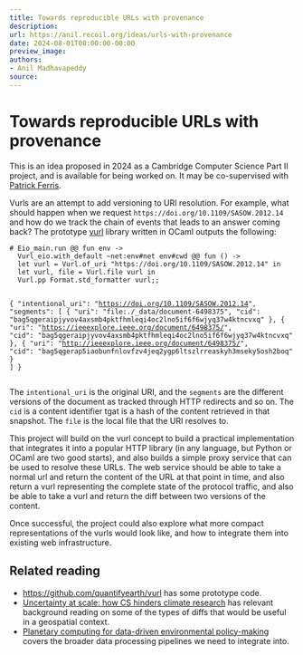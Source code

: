 ```yaml
---
title: Towards reproducible URLs with provenance
description:
url: https://anil.recoil.org/ideas/urls-with-provenance
date: 2024-08-01T00:00:00-00:00
preview_image:
authors:
- Anil Madhavapeddy
source:
---
```


<h1>Towards reproducible URLs with provenance</h1>
<p>This is an idea proposed in 2024 as a Cambridge Computer Science Part II project, and is <span class="idea-available">available</span> for being worked on. It may be co-supervised with <a href="https://patrick.sirref.org" class="contact">Patrick Ferris</a>.</p>
<p>Vurls are an attempt to add versioning to URI resolution. For example, what should happen when we request <code>https://doi.org/10.1109/SASOW.2012.14</code> and how do we track the chain of events that leads to an answer coming back?  The prototype <a href="https://github.com/quantifyearth/vurl">vurl</a> library written in OCaml outputs the following:</p>
<pre><code class="language-ocaml"># Eio_main.run @@ fun env -&gt;
  Vurl_eio.with_default ~net:env#net env#cwd @@ fun () -&gt;
  let vurl = Vurl.of_uri "https://doi.org/10.1109/SASOW.2012.14" in
  let vurl, file = Vurl.file vurl in
  Vurl.pp Format.std_formatter vurl;;

{
  "intentional_uri": "https://doi.org/10.1109/SASOW.2012.14",
  "segments": [
    {
      "uri": "file:./_data/document-6498375",
      "cid": "bag5qgeraipjyvov4axsmb4pktfhmleqi4oc2lno5if6f6wjyq37w4ktncvxq"
    },
    {
      "uri": "https://ieeexplore.ieee.org/document/6498375/",
      "cid": "bag5qgeraipjyvov4axsmb4pktfhmleqi4oc2lno5if6f6wjyq37w4ktncvxq"
    },
    {
      "uri": "http://ieeexplore.ieee.org/document/6498375/",
      "cid": "bag5qgerap5iaobunfnlovfzv4jeq2ygp6ltszlrreaskyh3mseky5osh2boq"
    }
  ]
}
</code></pre>
<p>The <code>intentional_uri</code> is the original URI, and the <code>segments</code> are the different versions of the document as tracked through HTTP redirects and so on. The <code>cid</code> is a content identifier tgat is a hash of the content retrieved in that snapshot. The <code>file</code> is the local file that the URI resolves to.</p>
<p>This project will build on the vurl concept to build a practical implementation that integrates it into a popular HTTP library (in any language, but Python or OCaml are two good starts), and also builds a simple proxy service that can be used to resolve these URLs. The web service should be able to take a normal url and return the content of the URL at that point in time, and also return a vurl representing the complete state of the protocol traffic, and also be able to take a vurl and return the diff between two versions of the content.</p>
<p>Once successful, the project could also explore what more compact representations of the vurls would look like, and how to integrate them into existing web infrastructure.</p>
<h2>Related reading</h2>
<ul>
<li><a href="https://github.com/quantifyearth/vurl">https://github.com/quantifyearth/vurl</a> has some prototype code.</li>
<li><a href="https://anil.recoil.org/papers/2024-uncertainty-cs">Uncertainty at scale: how CS hinders climate research</a> has relevant background reading on some of the types of diffs that would be useful in a geospatial context.</li>
<li><a href="https://anil.recoil.org/papers/2024-planetary-computing">Planetary computing for data-driven environmental policy-making</a> covers the broader data processing pipelines we need to integrate into.</li>
</ul>


